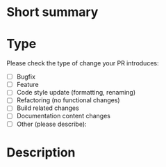 # Short summary
<required>

# Type
<!-- Required. Please try to limit your pull request to one type, submit multiple pull requests if needed. -->
Please check the type of change your PR introduces:
- [ ] Bugfix
- [ ] Feature
- [ ] Code style update (formatting, renaming)
- [ ] Refactoring (no functional changes)
- [ ] Build related changes
- [ ] Documentation content changes
- [ ] Other (please describe):

# Description
